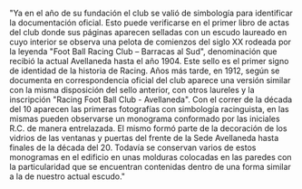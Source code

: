 "Ya en el año de su fundación el club se valió de simbología para 
identificar la documentación oficial. Esto puede verificarse en 
el primer libro de actas del club donde sus páginas aparecen 
selladas con un escudo laureado en cuyo interior se observa una 
pelota de comienzos del siglo XX rodeada por la leyenda "Foot 
Ball Racing Club – Barracas al Sud", denominación que recibió la
 actual Avellaneda hasta el año 1904. Este sello es el primer 
 signo de identidad de la historia de Racing. Años más tarde, en 
 1912, según se documenta en correspondencia oficial del club 
 aparece una versión similar con la misma disposición del sello 
 anterior, con otros laureles y la inscripción "Racing Foot Ball 
 Club - Avellaneda". Con el correr de la década del 10 aparecen 
 las primeras fotografías con simbología racinguista, en las 
 mismas pueden observarse un monograma conformado por las 
 iniciales R.C. de manera entrelazada. El mismo formó parte de la 
 decoración de los vidrios de las ventanas y puertas del frente 
 de la Sede Avellaneda hasta finales de la década del 20. Todavía 
 se conservan varios de estos monogramas en el edificio en unas 
 molduras colocadas en las paredes con la particularidad que se 
 encuentran contenidas dentro de una forma similar a la de 
 nuestro actual escudo."
